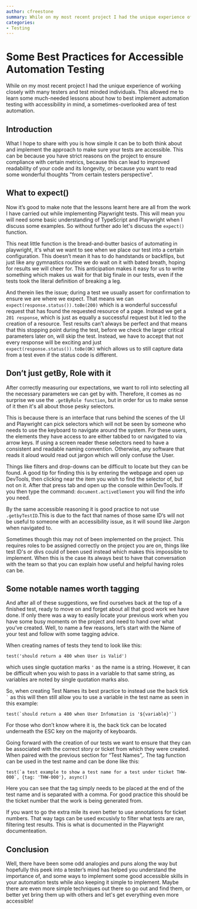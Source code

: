 ```yaml
---
author: cfreestone
summary: While on my most recent project I had the unique experience of working closely with many testers and test minded individuals. This allowed me to learn some much-needed lessons about how to best implement automation testing with accessibility in mind, a sometimes-overlooked area of test automation.
categories:
- Testing
---
```

# Some Best Practices for Accessible Automation Testing
While on my most recent project I had the unique experience of working closely with many testers and test minded individuals. This allowed me to learn some much-needed lessons about how to best implement automation testing with accessibility in mind, a sometimes-overlooked area of test automation.

## Introduction
What I hope to share with you is how simple it can be to both think about and implement the approach to make sure your tests are accessible. This can be because you have strict reasons on the project to ensure compliance with certain metrics, because this can lead to improved readability of your code and its longevity, or because you want to read some wonderful thoughts "from certain testers perspective".

## What to expect()
Now it’s good to make note that the lessons learnt here are all from the work I have carried out while implementing Playwright tests. This will mean you will need some basic understanding of TypeScript and Playwright when I discuss some examples. So    without further ado let's discuss the `expect()` function.

This neat little function is the bread-and-butter basics of automating in playwright, it's what we want to see when we place our test into a certain configuration. This doesn’t mean it has to do handstands or backflips, but just like any gymnastics routine we do wait on it with bated breath, hoping for results we will cheer for. This anticipation makes it easy for us to write something which makes us wait for that big finale in our tests, even if the tests took the literal definition of breaking a leg.

And therein lies the issue; during a test we usually assert for confirmation to ensure we are where we expect. That means we can `expect(response.status()).toBe(200)` which is a wonderful successful request that has found the requested resource of a page. Instead we get a `201 response`, which is just as equally a successful request but it led to the creation of a resource.   Test results can’t always be perfect and that means that this stopping point during the test, before we check the larger critical parameters later on, will skip the test. Instead, we have to accept that not every response will be exciting and just `expect(response.status()).toBe(OK)` which allows us to still capture data from a test even if the status code is different. 

## Don’t just getBy, Role with it
After correctly measuring our expectations, we want to roll into selecting all the necessary parameters we can get by with. Therefore, it comes as no surprise we use the `.getByRole function`, but in order for us to make sense of it then it's all about those pesky selectors. 

This is because there is an interface that runs behind the scenes of the UI and Playwright can pick selectors which will not be seen by   someone who needs to use the keyboard to navigate around the system. For these users, the elements they have access to are   either tabbed to or navigated to via arrow keys. If using a screen reader these selectors   need to have a consistent and readable naming convention. Otherwise, any software that reads it aloud would read out jargon which will only confuse the User.

Things like filters and drop-downs can be difficult to locate but they can be found. A good tip for finding this is by entering the webpage and open up DevTools, then clicking near the item you wish to find the selector of, but not on it. After that press tab and open up the console within DevTools. If you then type the command: `document.activeElement` you will find the info you need.

By the same accessible reasoning it is good practice to not use `.getbyTestID`.This is due to the fact that names of those same ID’s will not be useful to someone with an accessibility issue, as it will sound like Jargon when navigated to.

Sometimes though this may not of been implemented on the project. This requires roles to be assigned correctly on the project you are on, things like test ID's or divs could of been used instead which makes this impossible to implement. When this is the case its always best to have that conversation with the team so that you can explain how useful and helpful having roles can be.

## Some notable names worth tagging
And after all of these suggestions, we find ourselves back at the top of a finished test, ready to move on and forget about all that good work we have done. If only there was a way to easily locate your previous work when you have some busy moments on the project and need to hand over what you’ve created. Well, to name a few reasons, let’s start with the Name of your test and follow with some tagging advice. 

When creating names of tests they tend to look like this:

```test('should return a 400 when User is Valid')```

which uses single quotation marks `'` as the name is a string. However, it can be difficult when you wish to pass in a variable to that same string, as variables are noted by single quotation marks also. 

So, when creating Test Names its best practice to instead use the back tick ``` ` ``` as this will then still allow you to use a variable in the test name as seen in this example: 

```test(`should return a 400 when User Infomation is '${variable}'`)```

For those who don’t know where it is, the back tick can be located underneath the ESC key on the majority of keyboards.  

Going forward with the creation of our tests we want to ensure that they can be associated with the correct story or ticket from which they were created. When paired with the previous section for “Test Names”,. The tag function can be used in the test name and can be done like this:

```test(`a test example to show a test name for a test under ticket THW-000`, {tag: 'THW-000'}, async()```

Here you can see that the tag simply needs to be placed at the end of the test name and is separated with a comma. For good practice this should be the ticket number that the work is being generated from.

If you want to go the extra mile its even better to use annotations for ticket numbers. That way tags can be used excusivly to filter what tests are ran, filtering test results. This is what is documented in the Playwright documenteation. 

## Conclusion
Well, there have been some odd analogies and puns along the way but hopefully this peek into a tester’s mind has helped you understand the importance of, and some ways to implement some good accessible skills in your automation tests while also keeping it simple to implement. Maybe there are even more simple techniques out there so go out and find them, or better yet bring them up with others and let's get everything even more accessible!   

 

